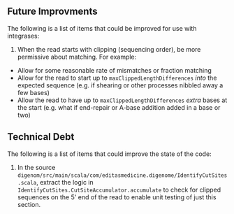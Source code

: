 ## Future Improvments

The following is a list of items that could be improved for use with integrases:

1. When the read starts with clipping (sequencing order), be more permissive about matching.  For example:
  - Allow for some reasonable rate of mismatches or fraction matching
  - Allow for the read to start up to `maxClippedLengthDifferences` _into_ the expected sequence (e.g. if shearing or other processes nibbled away a few bases)
  - Allow the read to have up to `maxClippedLengthDifferences` _extra_ bases at the start (e.g. what if end-repair or A-base addition added in a base or two)


## Technical Debt

The following is a list of items that could improve the state of the code:

1. In the source `digenom/src/main/scala/com/editasmedicine.digenome/IdentifyCutSites.scala`,
   extract the logic in `IdentifyCutSites.CutSiteAccumulator.accumulate` to check for clipped
   sequences on the 5' end of the read to enable unit testing of just this section.
